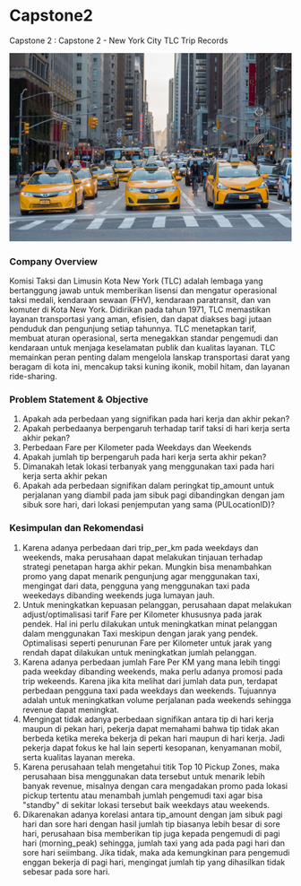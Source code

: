 # Capstone2
Capstone 2 : Capstone 2 - New York City TLC Trip Records

![image_alt](https://github.com/efraimwilliam/Capstone2/blob/main/NYC%20Taxi.jpg?raw=true)

<h3>Company Overview</h3>
Komisi Taksi dan Limusin Kota New York (TLC) adalah lembaga yang bertanggung jawab untuk memberikan lisensi dan mengatur operasional taksi medali, kendaraan sewaan (FHV), kendaraan paratransit, dan van komuter di Kota New York. Didirikan pada tahun 1971, TLC memastikan layanan transportasi yang aman, efisien, dan dapat diakses bagi jutaan penduduk dan pengunjung setiap tahunnya. TLC menetapkan tarif, membuat aturan operasional, serta menegakkan standar pengemudi dan kendaraan untuk menjaga keselamatan publik dan kualitas layanan. TLC memainkan peran penting dalam mengelola lanskap transportasi darat yang beragam di kota ini, mencakup taksi kuning ikonik, mobil hitam, dan layanan ride-sharing.

<h3>Problem Statement & Objective</h3>

1.  Apakah ada perbedaan yang signifikan pada hari kerja dan akhir pekan?
2.  Apakah perbedaanya berpengaruh terhadap tarif taksi di hari kerja serta akhir pekan?
3.  Perbedaan Fare per Kilometer pada Weekdays dan Weekends
4.  Apakah jumlah tip berpengaruh pada hari kerja serta akhir pekan?
5.  Dimanakah letak lokasi terbanyak yang menggunakan taxi pada hari kerja serta akhir pekan
6.  Apakah ada perbedaan signifikan dalam peringkat tip_amount untuk perjalanan yang diambil pada jam sibuk pagi dibandingkan dengan jam sibuk sore hari, dari lokasi penjemputan yang sama (PULocationID)?

<h3>Kesimpulan dan Rekomendasi</h3>

1. Karena adanya perbedaan dari trip_per_km pada weekdays dan weekends, maka perusahaan dapat melakukan tinjauan terhadap strategi penetapan harga akhir pekan. Mungkin bisa menambahkan promo yang dapat menarik pengunjung agar menggunakan taxi, mengingat dari data, pengguna yang menggunakan taxi pada weekedays dibanding weekends juga lumayan jauh.
2. Untuk meningkatkan kepuasan pelanggan, perusahaan dapat melakukan adjust/optimalisasi tarif Fare per Kilometer khususnya pada jarak pendek. Hal ini perlu dilakukan untuk meningkatkan minat pelanggan dalam menggunakan Taxi meskipun dengan jarak yang pendek. Optimalisasi seperti penurunan Fare per Kilometer untuk jarak yang rendah dapat dilakukan untuk meningkatkan jumlah pelanggan.
3. Karena adanya perbedaan jumlah Fare Per KM yang mana lebih tinggi pada weekday dibanding weekends, maka perlu adanya promosi pada trip wekeends. Karena jika kita melihat dari jumlah data pun, terdapat perbedaan pengguna taxi pada weekdays dan weekends. Tujuannya adalah untuk meningkatkan volume perjalanan pada weekends sehingga revenue dapat meningkat.
4. Mengingat tidak adanya perbedaan signifikan antara tip di hari kerja maupun di pekan hari, pekerja dapat memahami bahwa tip tidak akan berbeda ketika mereka bekerja di pekan hari maupun di hari kerja. Jadi pekerja dapat fokus ke hal lain seperti kesopanan, kenyamanan mobil, serta kualitas layanan mereka.
5. Karena perusahaan telah mengetahui titik Top 10 Pickup Zones, maka perusahaan bisa menggunakan data tersebut untuk menarik lebih banyak revenue, misalnya dengan cara mengadakan promo pada lokasi pickup tertentu atau menambah jumlah pengemudi taxi agar bisa "standby" di sekitar lokasi tersebut baik weekdays atau weekends.
6. Dikarenakan adanya korelasi antara tip_amount dengan jam sibuk pagi hari dan sore hari dengan hasil jumlah tip biasanya lebih besar di sore hari, perusahaan bisa memberikan tip juga kepada pengemudi di pagi hari (morning_peak) sehingga, jumlah taxi yang ada pada pagi hari dan sore hari seiimbang. Jika tidak, maka ada kemungkinan para pengemudi enggan bekerja di pagi hari, mengingat jumlah tip yang dihasilkan tidak sebesar pada sore hari.
